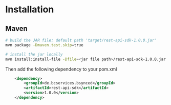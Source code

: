 # Installation

## Maven

```bash
# build the JAR file; default path 'target/rest-api-sdk-1.0.0.jar'
mvn package -Dmaven.test.skip=true

# install the jar locally
mvn install:install-file -Dfile=<jar file path>/rest-api-sdk-1.0.0.jar -DgroupId=de.bcservices.bsynced -DartifactId=rest-api-sdk -Dversion=1.0.0 -Dpackaging=jar
```

Then add the following dependency to your pom.xml

```xml
    <dependency>
        <groupId>de.bcservices.bsynced</groupId>
        <artifactId>rest-api-sdk</artifactId>
        <version>1.0.0</version>
    </dependency>
```
